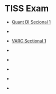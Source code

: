 <html>
<head></head>
<body>
	<h1>TISS Exam</h1>
	<ul> 
	  <li><a href="https://ambarfulzele.github.io/RiyaJain/TISSNETSECTIONAL_1_QuantDI.html">Quant DI Secional 1</a></li>
	</ul>
	<ul> 
	  <li><a href="https://ambarfulzele.github.io/RiyaJain/TISSNETSECTIONAL_1_Solution.html"></a></li>
	</ul>
	<ul> 
	  <li><a href="https://ambarfulzele.github.io/RiyaJain/TISSNETSECTIONAL_2_VARC.html">VARC Sectional 1</a></li>
	</ul>
	<ul> 
	  <li><a href="https://ambarfulzele.github.io/RiyaJain/TISSNETSECTIONAL_2_Solution.html"></a></li>
	</ul>
	<ul> 
	  <li><a href="https://ambarfulzele.github.io/RiyaJain/TISSNETSECTIONAL_3_QuantDI.html"></a></li>
	</ul>
	<ul> 
	  <li><a href="https://ambarfulzele.github.io/RiyaJain/TISSNETSECTIONAL_3_Solution.html"></a></li>
	</ul>
	<ul> 
	  <li><a href="https://ambarfulzele.github.io/RiyaJain/TISSNETSECTIONAL_4_VARC.html"></a></li>
	</ul>
	<ul> 
	  <li><a href="https://ambarfulzele.github.io/RiyaJain/TISSNETSECTIONAL_4_Solution.html"></a></li>
	</ul>
</body></html>
